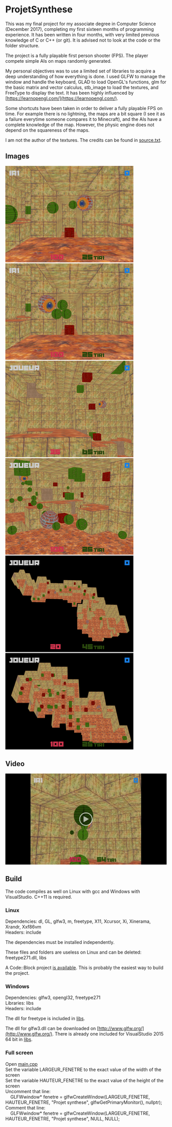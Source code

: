 # ProjetSynthese
This was my final project for my associate degree in Computer Science (December 2017), completing my first sixteen months of programming experience. It has been written in four months, with very limited previous knowledge of C or C++ (or git). It is advised not to look at the code or the folder structure.

The project is a fully playable first person shooter (FPS). The player compete simple AIs on maps randomly generated.

My personal objectives was to use a limited set of libraries to acquire a deep understanding of how everything is done. I used GLFW to manage the window and handle the keyboard, GLAD to load OpenGL's functions, glm for the basic matrix and vector calculus, stb_image to load the textures, and FreeType to display the text. It has been highly influenced by [https://learnopengl.com/](https://learnopengl.com/).

Some shortcuts have been taken in order to deliver a fully playable FPS on time. For example there is no lightning, the maps are a bit square (I see it as a failure everytime someone compares it to Minecraft), and the AIs have a complete knowledge of the map. However, the physic engine does not depend on the squareness of the maps.

I am not the author of the textures. The credits can be found in [source.txt](https://github.com/ioioioio/JeuSynthese/blob/master/textures/sources.txt).

## Images
[![image1](https://raw.githubusercontent.com/ioioioio/JeuSynthese/master/images/thumbnails/image1.png)](https://raw.githubusercontent.com/ioioioio/JeuSynthese/master/images/source/image1.png)
[![image2](https://raw.githubusercontent.com/ioioioio/JeuSynthese/master/images/thumbnails/image2.png)](https://raw.githubusercontent.com/ioioioio/JeuSynthese/master/images/source/image2.png)
[![image3](https://raw.githubusercontent.com/ioioioio/JeuSynthese/master/images/thumbnails/image3.png)](https://raw.githubusercontent.com/ioioioio/JeuSynthese/master/images/source/image3.png)
[![image4](https://raw.githubusercontent.com/ioioioio/JeuSynthese/master/images/thumbnails/image4.png)](https://raw.githubusercontent.com/ioioioio/JeuSynthese/master/images/source/image4.png)
[![image5](https://raw.githubusercontent.com/ioioioio/JeuSynthese/master/images/thumbnails/image5.png)](https://raw.githubusercontent.com/ioioioio/JeuSynthese/master/images/source/image5.png)
[![image6](https://raw.githubusercontent.com/ioioioio/JeuSynthese/master/images/thumbnails/image6.png)](https://raw.githubusercontent.com/ioioioio/JeuSynthese/master/images/source/image6.png)

## Video
[![video](https://raw.githubusercontent.com/ioioioio/JeuSynthese/master/images/source/video_preview.png)](https://drive.google.com/open?id=1K2qOEwOy1DAEULGPxS6SaIC325uOlYIq)

## Build
The code compiles as well on Linux with gcc and Windows with VisualStudio. C++11 is required. 

### Linux
Dependencies: dl, GL, glfw3, m, freetype, X11, Xcursor, Xi, Xinerama, Xrandr, Xxf86vm  
Headers: include

The dependencies must be installed independently.

These files and folders are useless on Linux and can be deleted: freetype271.dll, libs

A Code::Block project [is available](https://github.com/ioioioio/JeuSynthese/blob/master/JeuSyntheseLinux.cbp). This is probably the easiest way to build the project.

### Windows
Dependencies: glfw3, opengl32, freetype271  
Libraries: libs  
Headers: include

The dll for freetype is included in [libs](https://github.com/ioioioio/JeuSynthese/tree/master/libs).

The dll for glfw3.dll can be downloaded on [http://www.glfw.org/](http://www.glfw.org/). There is already one included for VisualStudio 2015 64 bit in [libs](https://github.com/ioioioio/JeuSynthese/tree/master/libs). 

### Full screen
Open [main.cpp](https://github.com/ioioioio/JeuSynthese/blob/master/main.cpp)  
Set the variable LARGEUR_FENETRE to the exact value of the width of the screen  
Set the variable HAUTEUR_FENETRE to the exact value of the height of the screen  
Uncomment that line:  
    GLFWwindow* fenetre = glfwCreateWindow(LARGEUR_FENETRE, HAUTEUR_FENETRE, "Projet synthese", glfwGetPrimaryMonitor(), nullptr);  
Comment that line:  
    GLFWwindow* fenetre = glfwCreateWindow(LARGEUR_FENETRE, HAUTEUR_FENETRE, "Projet synthese", NULL, NULL);

